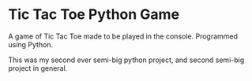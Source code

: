 # Tic Tac Toe Python Game
 A game of Tic Tac Toe made to be played in the console. Programmed using Python.

This was my second ever semi-big python project, and second semi-big project in general.
